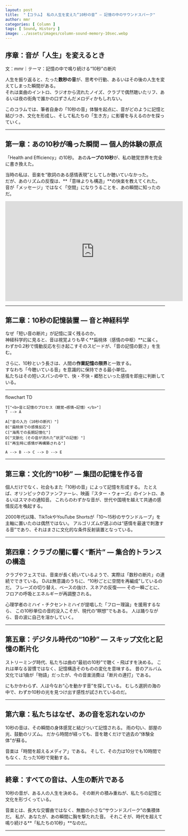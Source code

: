 ```yaml
---
layout: post
title:  "【コラム】 私の人生を変えた“10秒の音” ― 記憶の中のサウンドスパーク"
author: mmr
categories: [ Column ]
tags: [ Sound, History ]
image: ../assets/images/column-sound-memory-10sec.webp
---
```


## 序章：音が「人生」を変えるとき


文：mmr｜テーマ：記憶の中で鳴り続ける“10秒”の断片

人生を振り返ると、たった**数秒の音**が、思考や行動、あるいはその後の人生を変えてしまった瞬間がある。  
それは楽曲のイントロ、ラジオから流れたノイズ、クラブで偶然聴いたリフ、あるいは夜の街角で誰かの口ずさんだメロディかもしれない。

このコラムでは、筆者自身の「10秒の音」体験を起点に、音がどのように記憶と結びつき、文化を形成し、そして私たちの「生き方」に影響を与えるのかを探っていく。

---

<style type="text/css">

table, td, th {
border: 2px #111 solid;
width: auto;
padding: 10px; 
}
th {
background-color: #111;
color: #fff;
}
</style>


## 第一章：あの10秒が鳴った瞬間 ― 個人的体験の原点


「Health and Efficiency」の10秒。
あの**ループの10秒**が、私の聴覚世界を完全に書き換えた。

当時の私は、音楽を“歌詞のある感情表現”としてしか聴いていなかった。  
だが、あのリズムの反復は、**「意味よりも構造」**の快楽を教えてくれた。  
音が「メッセージ」ではなく「空間」になりうることを、あの瞬間に知ったのだ。

<iframe width="560" height="315" src="https://www.youtube.com/embed/yYNEKwgkKE4?si=o3SjQ8uD3GeOIaPz" title="YouTube video player" frameborder="0" allow="accelerometer; autoplay; clipboard-write; encrypted-media; gyroscope; picture-in-picture; web-share" referrerpolicy="strict-origin-when-cross-origin" allowfullscreen></iframe>

---

## 第二章：10秒の記憶装置 ― 音と神経科学

なぜ「短い音の断片」が記憶に深く残るのか。  
神経科学的に見ると、音は視覚よりも早く**扁桃体（感情の中枢）**に届く。  
わずか0.2秒で情動反応を引き起こすそのスピードが、「音の記憶の鋭さ」を生む。

さらに、10秒という長さは、人間の**作業記憶の限界**と一致する。  
すなわち「今聴いている音」を意識的に保持できる最小単位。  
私たちはその短いスパンの中で、快・不快・郷愁といった感情を即座に判断している。

---

<div class="mermaid">

flowchart TD

    T["<b>音と記憶のプロセス（聴覚→感情→記憶）</b>"]
    T --> A

    A["音の入力（10秒の断片）"]
    B["扁桃体での感情反応"]
    C["海馬での長期記憶化"]
    D["文脈化（その音が流れた“状況”の記憶）"]
    E["再生時に感情が再構築される"]

    A --> B --> C --> D --> E

</div>

---

## 第三章：文化的“10秒” ― 集団の記憶を作る音

個人だけでなく、社会もまた「10秒の音」によって記憶を形成する。
たとえば、オリンピックのファンファーレ、映画『スター・ウォーズ』のイントロ、あるいはスマホの通知音。
これらのわずかな音が、世代や国境を越えて共通の感情反応を喚起する。

2000年代以降、TikTokやYouTube Shortsが「10〜15秒のサウンドループ」を主軸に置いたのは偶然ではない。
アルゴリズムが選ぶのは“感情を最速で刺激する音”であり、それはまさに文化的な条件反射装置となっている。

---

## 第四章：クラブの闇に響く“断片” ― 集合的トランスの構造

クラブやフェスでは、音楽が長く続いているようで、実際は「数秒の断片」の連続でできている。
DJは無意識のうちに、“10秒ごとに空間を再編成”しているのだ。
フレーズの切り替え、ベースの抜け、スネアの反復——
その一瞬ごとに、フロアの呼吸とエネルギーが再調整される。

心理学者のミハイ・チクセントミハイが提唱した「フロー理論」を援用するなら、
この10秒単位の音的没入こそが、現代の“瞑想”でもある。
人は踊りながら、音の波に自己を溶かしていく。

---

## 第五章：デジタル時代の“10秒” ― スキップ文化と記憶の断片化

ストリーミング時代、私たちは曲の“最初の10秒”で聴く・飛ばすを決める。
これは単なる習慣ではなく、記憶構造そのものの変化を意味する。
昔のアルバム文化では1曲が「物語」だったが、今の音楽消費は「断片の連打」である。

にもかかわらず、人は今なお“心を動かす音”を探している。
むしろ選択の海の中で、わずか10秒の光を見つけ出す感性が試されているのだ。

---

## 第六章：私たちはなぜ、あの音を忘れないのか

10秒の音は、その瞬間の身体感覚と結びついて記憶される。
雨の匂い、部屋の光、鼓動のリズム。
だから時間が経っても、音を聴くだけで過去の“体験全体”が蘇る。

音楽は「時間を超えるメディア」である。
そして、その力は10分でも10時間でもなく、たった10秒で発動する。

---

## 終章：すべての音は、人生の断片である

10秒の音が、ある人の人生を決める。
その断片の積み重ねが、私たちの記憶と文化を形づくっている。

音楽とは、長大な交響曲ではなく、無数の小さな“サウンドスパーク”の集積体だ。
私が、あなたが、あの瞬間に胸を撃たれた音。
それこそが、時代を超えて鳴り続ける**「私たちの10秒」**なのだ。

---